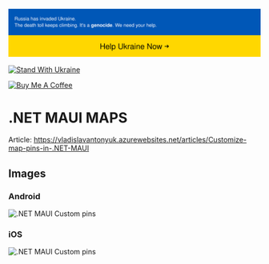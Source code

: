 [![Stand With Ukraine](https://raw.githubusercontent.com/vshymanskyy/StandWithUkraine/main/banner2-direct.svg)](https://stand-with-ukraine.pp.ua)

[![Stand With Ukraine](https://img.shields.io/badge/made_in-ukraine-ffd700.svg?labelColor=0057b7)](https://stand-with-ukraine.pp.ua)

[![Buy Me A Coffee](https://cdn.buymeacoffee.com/buttons/v2/default-blue.png)](https://www.buymeacoffee.com/vlad.antonyuk)

# .NET MAUI MAPS

Article: https://vladislavantonyuk.azurewebsites.net/articles/Customize-map-pins-in-.NET-MAUI

## Images

### Android

![.NET MAUI Custom pins](https://ik.imagekit.io/VladislavAntonyuk/vladislavantonyuk/articles/30/android-pins.png)

### iOS

![.NET MAUI Custom pins](https://ik.imagekit.io/VladislavAntonyuk/vladislavantonyuk/articles/30/ios-pins.png)